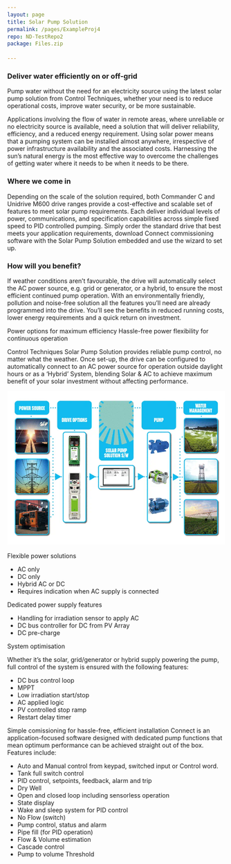 ```yaml
---
layout: page
title: Solar Pump Solution
permalink: /pages/ExampleProj4
repo: ND-TestRepo2
package: Files.zip

---
```



### Deliver water efficiently on or off-grid

Pump water without the need for an electricity source using the latest solar pump solution from Control Techniques, whether your need is to reduce operational costs, improve water security, or be more sustainable.

Applications involving the flow of water in remote areas, where unreliable or no electricity source is available, need a solution that will deliver reliability, efficiency, and a reduced energy requirement. Using solar power means that a pumping system can be installed almost anywhere, irrespective of power infrastructure availability and the associated costs. Harnessing the sun’s natural energy is the most effective way to overcome the challenges of getting water where it needs to be when it needs to be there.

### Where we come in

Depending on the scale of the solution required, both Commander C and Unidrive M600 drive ranges provide a cost-effective and scalable set of features to meet solar pump requirements. Each deliver individual levels of power, communications, and specification capabilities across simple fixed speed to PID controlled pumping. Simply order the standard drive that best meets your application requirements, download Connect commissioning software with the Solar Pump Solution embedded and use the wizard to set up.

### How will you benefit?

If weather conditions aren’t favourable, the drive will automatically select the AC power source, e.g. grid or generator, or a hybrid, to ensure the most efficient continued pump operation. With an environmentally friendly, pollution and noise-free solution all the features you’ll need are already programmed into the drive. You’ll see the benefits in reduced running costs, lower energy requirements and a quick return on investment.

Power options for maximum efficiency
Hassle-free power flexibility for continuous operation

Control Techniques Solar Pump Solution provides reliable pump control, no matter what the weather. Once set-up, the drive can be configured to automatically connect to an AC power source for operation outside daylight hours or as a ‘Hybrid’ System, blending Solar & AC to achieve maximum benefit of your solar investment without affecting performance.

<div class="d-flex justify-content-center">
    <img
    alt="Solar Pump"
    class="projImage"
    src="/assets/images/projects/Solar-Pump-Graphic-EN.webp"
    />
</div>

Flexible power solutions

- AC only
- DC only
- Hybrid AC or DC
- Requires indication when AC supply is connected

Dedicated power supply features

- Handling for irradiation sensor to apply AC
- DC bus controller for DC from PV Array
- DC pre-charge

System optimisation

Whether it’s the solar, grid/generator or hybrid supply powering the pump, full control of the system is ensured with the following features:

- DC bus control loop
- MPPT
- Low irradiation start/stop
- AC applied logic
- PV controlled stop ramp
- Restart delay timer

Simple comissioning for hassle-free, efficient installation
Connect is an application-focused software designed with dedicated pump functions that mean optimum performance can be achieved straight out of the box. Features include:

- Auto and Manual control from keypad, switched input or Control word.
- Tank full switch control
- PID control, setpoints, feedback, alarm and trip
- Dry Well
- Open and closed loop including sensorless operation
- State display
- Wake and sleep system for PID control
- No Flow (switch)
- Pump control, status and alarm
- Pipe fill (for PID operation)
- Flow & Volume estimation
- Cascade control
- Pump to volume Threshold
